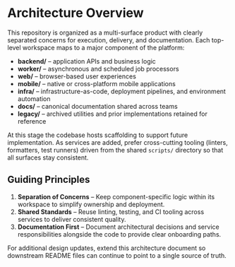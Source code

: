 # Architecture Overview

This repository is organized as a multi-surface product with clearly separated concerns for execution, delivery, and documentation. Each top-level workspace maps to a major component of the platform:

- **backend/** – application APIs and business logic
- **worker/** – asynchronous and scheduled job processors
- **web/** – browser-based user experiences
- **mobile/** – native or cross-platform mobile applications
- **infra/** – infrastructure-as-code, deployment pipelines, and environment automation
- **docs/** – canonical documentation shared across teams
- **legacy/** – archived utilities and prior implementations retained for reference

At this stage the codebase hosts scaffolding to support future implementation. As services are added, prefer cross-cutting tooling (linters, formatters, test runners) driven from the shared `scripts/` directory so that all surfaces stay consistent.

## Guiding Principles

1. **Separation of Concerns** – Keep component-specific logic within its workspace to simplify ownership and deployment.
2. **Shared Standards** – Reuse linting, testing, and CI tooling across services to deliver consistent quality.
3. **Documentation First** – Document architectural decisions and service responsibilities alongside the code to provide clear onboarding paths.

For additional design updates, extend this architecture document so downstream README files can continue to point to a single source of truth.
